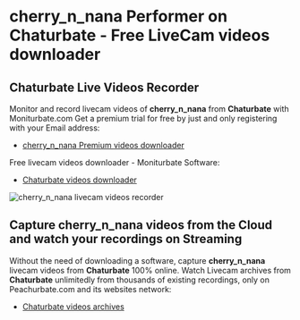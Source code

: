 # cherry_n_nana Performer on Chaturbate - Free LiveCam videos downloader

## Chaturbate Live Videos Recorder

Monitor and record livecam videos of **cherry_n_nana** from **Chaturbate** with Moniturbate.com
Get a premium trial for free by just and only registering with your Email address:
* [cherry_n_nana Premium videos downloader](https://moniturbate.com/request-demo-licence-key.html)

Free livecam videos downloader - Moniturbate Software:
* [Chaturbate videos downloader](https://moniturbate.com/moniturbate-download-software.html)

![cherry_n_nana livecam videos recorder](https://peachurnet.com/templates/moniturbate-software.png)


## Capture cherry_n_nana videos from the Cloud and watch your recordings on Streaming

Without the need of downloading a software, capture **cherry_n_nana** livecam videos from **Chaturbate** 100% online.
Watch Livecam archives from **Chaturbate** unlimitedly from thousands of existing recordings, only on Peachurbate.com and its websites network:
* [Chaturbate videos archives](https://peachurnet.com/)